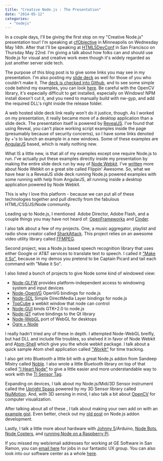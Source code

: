 ```yaml
---
title: "Creative Node.js : The Presentation"
date: "2014-05-12"
categories:
  - "nodejs"
---
```


In a couple days, I'll be giving the first stop on my "Creative Node.js" presentation tour! I'm speaking at [cfObjective](http://www.cfobjective.com/) in Minneapolis on Wednesday May 14th. After that I'll be speaking at [HTML5DevConf](http://html5devconf.com/) in San Francisco on Thursday May 22nd. I'm giving a talk about how folks can and should use Node.js for visual and creative work even though it's widely regarded as just another server side tech.

The purpose of this blog post is to give some links you may see in my presentation. I'm also posting my [slide deck](blog/creativenodejs) as well for those of you who couldn't make it. The [deck is checked into Github](https://github.com/bengfarrell/creativenodejs-preso), and to see some simple code behind my examples, you can look [here](https://github.com/bengfarrell/creativenodejs-preso/tree/master/examples). Be careful with the OpenCV library, it's especially difficult to get installed, especially on Windows! NPM install doesn't cut it, and you need to manually build with nw-gyp, and add the required DLL's right inside the release folder.

A web hosted slide deck link really won't do it justice, though. As I worked on my presentation, it really became more of a desktop application than a slide deck. The presentation itself is powered by [RevealJS](http://lab.hakim.se/reveal-js/#/). I've found that using Reveal, you can't place working script examples inside the page (presumably because of security concerns), so I have some links denoted by +'s to launch an example in a new windows. Some of these examples are [AngularJS](https://angularjs.org/) based, which is really nothing new.

What IS a little new, is that all of my examples except one require Node.js to run. I've actually put these examples directly inside my presentation by making the entire slide deck run by way of [Node Webkit](https://github.com/rogerwang/node-webkit). I've [written](http://flippinawesome.org/2014/02/10/build-desktop-apps-with-javascript-and-node-webkit/) more about Node Webkit on a great site called Flippin' Awesome. So, what we have hear is a RevealJS slide deck running Node.js powered examples with some running with help from AngularJS, all running inside a desktop application powered by Node Webkit.

This is why I love this platform - because we can put all of these technologies together and pull directly from the fabulous HTML/CSS/JS/Node community.

Leading up to Node.js, I mentioned  Adobe Director, Adobe Flash, and a couple things you may have not heard of: [OpenFrameworks](http://www.openframeworks.cc/) and [Cinder](http://libcinder.org/).

I also talk about a few of my projects. One, a music aggregator, playlist and radio show creator called [SharkAttack](https://github.com/bengfarrell/sharkattack). This project relies on an awesome video utility library called [FFMPEG](http://www.ffmpeg.org/).

Second project, was a Node.js based speech recognition library that uses either Google or AT&T services to translate text to speech. I called it ["Make it So"](https://github.com/bengfarrell/makeitso), because in my demos you pretend to be Captain Picard and tail each command with "Make it So".

I also listed a bunch of projects to give Node some kind of windowed view:

- [Node-GLFW](https://www.npmjs.org/package/node-glfw) provides platform-independent access to windowing system and input devices
- [Node-OpenVG](https://www.npmjs.org/package/node-glfw) OpenVG bindings for node.js
- [Node-SDL](https://github.com/creationix/node-sdl) Simple DirectMedia Layer bindings for node.js
- [TopCube](https://www.npmjs.org/package/topcube) a webkit window that node can control
- [Node-GUI](https://github.com/zcbenz/node-gui) binds GTK+2.0 to node.js
- [Node-QT](https://github.com/arturadib/node-qt) native bindings to the Qt library
- [Node-WebGL](https://www.npmjs.org/package/node-webgl) port of WebGL for desktops
- [Ogre + Node](http://techny.tumblr.com/post/39685843785/node-js-ogre3d-materials-and-lighting)

I really hadn't tried any of these in depth. I attempted Node-WebGL breifly, but had DLL and include file troubles, so shelved it in favor of Node Webkit and A[tom-Shell](https://github.com/atom/atom-shell) which give you the whole webkit package. I talk about a quick sample Atom shell application called ["WorkIt"](https://github.com/bengfarrell/workit) for time tracking.

I also get into Bluetooth a little bit with a great Node.js addon from Sandeep Mistry called [Noble](https://github.com/sandeepmistry/noble). I also wrote a little Bluetooth library on top of that called ["I Heart Node"](https://github.com/bengfarrell/iheartnode) to give a little easier and more understandable way to work with the [TI Sensor Tag](http://www.ti.com/tool/cc2541dk-sensor).

Expanding on devices, I talk about my Node.js/Midi/3D Sensor instrument called the [Upright Spass](https://github.com/bengfarrell/uprightSpass) powered by my 3D Sensor library called [NuiMotion](https://github.com/bengfarrell/nuimotion). And, with 3D sensing in mind, I also talk a bit about [OpenCV](https://www.npmjs.org/package/opencv) for computer visualization.

After talking about all of these , I talk about making your own add on with an [example gist](https://gist.github.com/bengfarrell/4440739). Even better, check out my [old post](/blog/2013/01/03/c-and-node-js-an-unholy-combination-but-oh-so-right/) on Node.js addon development.

Lastly, I talk a little more about hardware with [Johnny 5](https://github.com/rwaldron/johnny-five)/Arduino, [Node Bots](http://nodebots.io/), [Node Copters](http://nodecopter.com/), and [running Node on a Raspberry Pi](http://joshondesign.com/2013/10/23/noderpi).

If you missed my web/email addresses for working at GE Software in San Ramon, you can [email here](mailto:uxjobs@ge.com) for jobs in our fantastic UX group. You can also look into our software center as a whole [here](http://gesoftware.com).
